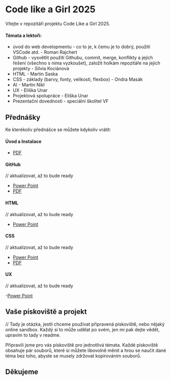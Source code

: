 # Code like a Girl 2025

Vítejte v repozitáři projektu Code Like a Girl 2025.

#### Témata a lektoři:
- úvod do web developmentu - co to je, k čemu je to dobrý, použití VSCode atd. - Roman Rajchert
- Github - vysvětlit použití Githubu, commit, merge, konflikty a jejich řešení (všechno s nima vyzkoušet), založit holkám repozitáře na jejich projekty - Silvia Kociánová
- HTML - Martin Saska
- CSS - základy (barvy, fonty, velikosti, flexbox) - Ondra Masák
- AI - Martin Nikl
- UX - Eliška Unar
- Projektová spolupráce - Eliška Unar
- Prezentační dovednosti - speciální školitel VF


## Přednášky

Ke kterékoliv přednášce se můžete kdykoliv vrátit:

#### Úvod a Instalace

- [PDF](presentation/instalace/Instalace.pdf)

#### GitHub

// aktualizovat, až to bude ready
- [Power Point](presentation/github/GitHub.pptx)
- [PDF](presentation/github/GitHub.pdf)

#### HTML

// aktualizovat, až to bude ready

- [Power Point](docs/presentation/html/HTML-2024.pptx)

#### CSS

// aktualizovat, až to bude ready

- [Power Point](docs/presentation/css/CSS_new-2.pptx)
- [PDF](docs/presentation/css/CSS_new-2.pdf)

#### UX

// aktualizovat, až to bude ready

-[Power Point](docs/presentation/UX/UX_Eli_2024.pptx)

## Vaše pískoviště a projekt

// Tady je otázka, jestli chceme používat připravená pískoviště, nebo nějaký online sandbox. Každý si to může udělat po svém, jen mi pak dejte vědět, upravím to tady v readme.

Připravili jsme pro vás pískoviště pro jednotlivá témata. Každé pískoviště
obsahuje pár souborů, které si můžete libovolně měnit a hrou se naučit dané téma
bez toho, abyste se musely zdržovat kopírováním souborů.


## Děkujeme
